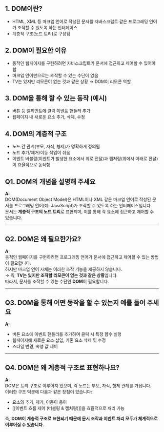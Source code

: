
## 1. DOM이란?

- HTML, XML 등 마크업 언어로 작성된 문서를 자바스크립트 같은 프로그래밍 언어가 조작할 수 있도록 하는 인터페이스
- 계층적 구조(노드 트리)로 구성됨

## 2. DOM이 필요한 이유

- 동적인 웹페이지를 구현하려면 자바스크립트가 문서에 접근하고 제어할 수 있어야 함
- 마크업 언어만으로는 조작할 수 있는 수단이 없음
- TV는 있지만 리모콘이 없는 것과 같은 상황 → DOM이 리모콘 역할

## 3. DOM을 통해 할 수 있는 동작 (예시)

- 버튼 등 엘리먼트에 클릭 이벤트 핸들러 추가
- 웹페이지 내 새로운 요소 추가, 삭제, 수정

## 4. DOM의 계층적 구조

- 노드 간 관계(부모, 자식, 형제)가 명확하게 정의됨
- 노드 추가/제거/이동 작업이 쉬움
- 이벤트 버블링(이벤트가 발생한 요소에서 위로 전달)과 캡처링(위에서 아래로 전달)이 효율적으로 동작함

## Q1. DOM의 개념을 설명해 주세요

**A:**  
DOM(Document Object Model)은 HTML이나 XML 같은 마크업 언어로 작성된 문서를 프로그래밍 언어(예: JavaScript)가 조작할 수 있도록 하는 인터페이스입니다.  
문서는 **계층적 구조의 노드 트리**로 표현되며, 이를 통해 각 요소에 접근하고 제어할 수 있습니다.

---

## Q2. DOM은 왜 필요한가요?

**A:**  
동적인 웹페이지를 구현하려면 프로그래밍 언어가 문서에 접근하고 제어할 수 있는 방법이 필요합니다.  
하지만 마크업 언어 자체는 이러한 조작 기능을 제공하지 않습니다.  
→ 즉, **TV는 있지만 조작할 리모콘이 없는 것과 같은 상황**입니다.  
따라서, 문서를 조작할 수 있는 수단인 **DOM**이 필요합니다.

---

## Q3. DOM을 통해 어떤 동작을 할 수 있는지 예를 들어 주세요

**A:**
- 버튼 요소에 이벤트 핸들러를 추가하여 클릭 시 특정 함수 실행
- 웹페이지에 새로운 요소 삽입, 기존 요소 삭제 및 수정
- 스타일 변경, 속성 값 제어

---

## Q4. DOM은 왜 계층적 구조로 표현하나요?

**A:**  
DOM은 트리 구조로 이루어져 있으며, 각 노드는 부모, 자식, 형제 관계를 가집니다.  
이러한 구조 덕분에 다음과 같은 장점이 있습니다:

- 요소의 추가, 제거, 이동이 용이
- [[이벤트 흐름 제어 (버블링 & 캡처링)]]을 효율적으로 처리 가능

즉, **DOM이 계층적 구조로 표현되기 때문에 문서 조작과 이벤트 처리 모두가 체계적으로 이루어질 수 있습니다.**